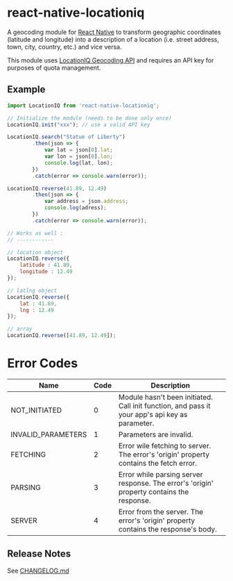 # react-native-locationiq

A geocoding module for [React Native](https://github.com/facebook/react-native) to transform geographic coordinates (latitude and longitude) into a description of a location (i.e. street address, town, city, country, etc.) and vice versa.

This module uses [LocationIQ Geocoding API](https://locationiq.com/docs) and requires an API key for purposes of quota management.

## Example

```js
import LocationIQ from 'react-native-locationiq';

// Initialize the module (needs to be done only once)
LocationIQ.init("xxx"); // use a valid API key

LocationIQ.search("Statue of Liberty")
		.then(json => {
			var lat = json[0].lat;
			var lon = json[0].lon;
			console.log(lat, lon);
		})
		.catch(error => console.warn(error));

LocationIQ.reverse(41.89, 12.49)
		.then(json => {
			var address = json.address;
			console.log(adress);
		})
		.catch(error => console.warn(error));

// Works as well :
// ------------

// location object
LocationIQ.reverse({
	latitude : 41.89,
	longitude : 12.49
});

// latlng object
LocationIQ.reverse({
	lat : 41.89,
	lng : 12.49
});

// array
LocationIQ.reverse([41.89, 12.49]);
```

# Error Codes
| Name | Code | Description |
| --- | --- | --- |
| NOT_INITIATED | 0 | Module hasn't been initiated. Call init function, and pass it your app's api key as parameter. |
| INVALID_PARAMETERS | 1 | Parameters are invalid. |
| FETCHING | 2 | Error wile fetching to server. The error's 'origin' property contains the fetch error. |
| PARSING | 3 | Error while parsing server response. The error's 'origin' property contains the response. |
| SERVER | 4 | Error from the server. The error's 'origin' property contains the response's body. |


## Release Notes

See [CHANGELOG.md](https://github.com/ogabiru/react-native-locationiq/blob/master/CHANGELOG.md)
